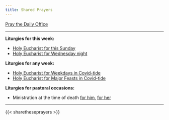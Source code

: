 ```yaml
---
title: Shared Prayers
---
```


[Pray the Daily Office](daily/)

-------------

**Liturgies for this week:**
- [Holy Eucharist for this Sunday](archive/he-current)
- [Holy Eucharist for Wednesday night](archive/2021/auto/stsphilipjames)

**Liturgies for any week:**
- [Holy Eucharist for Weekdays in Covid-tide](archive/he-covid-weekday)
- [Holy Eucharist for Major Feasts in Covid-tide](archive/he-covid-feasts)

**Liturgies for pastoral occasions:**
- Ministration at the time of death [for him](archive/occasions/atdeath-m), [for her](archive/occasions/atdeath-f)
------------

{{< sharetheseprayers >}}
